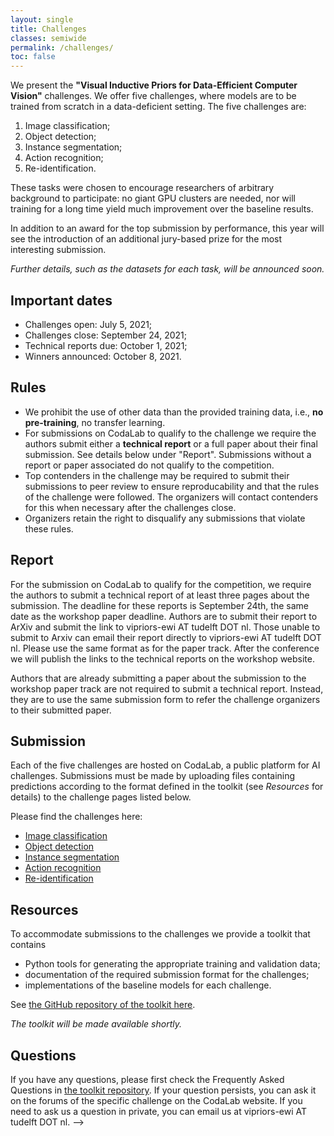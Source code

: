```yaml
---
layout: single
title: Challenges
classes: semiwide
permalink: /challenges/
toc: false
---
```


We present the **"Visual Inductive Priors for Data-Efficient Computer Vision"** challenges. We offer five challenges, where models are to be trained from scratch in a data-deficient setting. The five challenges are:

1. Image classification;
2. Object detection;
3. Instance segmentation;
4. Action recognition;
5. Re-identification.

These tasks were chosen to encourage researchers of arbitrary background to participate: no giant GPU clusters are needed, nor will training for a long time yield much improvement over the baseline results.

In addition to an award for the top submission by performance, this year will see the introduction of an additional jury-based prize for the most interesting submission.

*Further details, such as the datasets for each task, will be announced soon.*

## Important dates

- Challenges open: July 5, 2021;
- Challenges close: September 24, 2021;
- Technical reports due: October 1, 2021;
- Winners announced: October 8, 2021.

## Rules

- We prohibit the use of other data than the provided training data, i.e., **no pre-training**, no transfer learning.
- For submissions on CodaLab to qualify to the challenge we require the authors submit either a **technical report** or a full paper about their final submission. See details below under "Report". Submissions without a report or paper associated do not qualify to the competition.
- Top contenders in the challenge may be required to submit their submissions to peer review to ensure reproducability and that the rules of the challenge were followed. The organizers will contact contenders for this when necessary after the challenges close.
- Organizers retain the right to disqualify any submissions that violate these rules.

## Report

For the submission on CodaLab to qualify for the competition, we require the authors to submit a technical report of at least three pages about the submission. The deadline for these reports is September 24th, the same date as the workshop paper deadline. Authors are to submit their report to ArXiv and submit the link to vipriors-ewi AT tudelft DOT nl. Those unable to submit to Arxiv can email their report directly to vipriors-ewi AT tudelft DOT nl. Please use the same format as for the paper track. After the conference we will publish the links to the technical reports on the workshop website.

Authors that are already submitting a paper about the submission to the workshop paper track are not required to submit a technical report. Instead, they are to use the same submission form to refer the challenge organizers to their submitted paper.

## Submission

Each of the five challenges are hosted on CodaLab, a public platform for AI challenges. Submissions must be made by uploading files containing predictions according to the format defined in the toolkit (see *Resources* for details) to the challenge pages listed below.

Please find the challenges here:

- [Image classification](https://competitions.codalab.org/competitions/33214)
- [Object detection](https://competitions.codalab.org/competitions/33222)
- [Instance segmentation](https://competitions.codalab.org/competitions/33340)
- [Action recognition](https://competitions.codalab.org/competitions/33343)
- [Re-identification](https://competitions.codalab.org/competitions/33216)

## Resources

To accommodate submissions to the challenges we provide a toolkit that contains

- Python tools for generating the appropriate training and validation data;
- documentation of the required submission format for the challenges;
- implementations of the baseline models for each challenge.

See [the GitHub repository of the toolkit here](https://github.com/VIPriors/vipriors-challenges-toolkit).

*The toolkit will be made available shortly.*

## Questions

If you have any questions, please first check the Frequently Asked Questions in [the toolkit repository](https://github.com/VIPriors/vipriors-challenges-toolkit). If your question persists, you can ask it on the forums of the specific challenge on the CodaLab website. If you need to ask us a question in private, you can email us at vipriors-ewi AT tudelft DOT nl. -->
